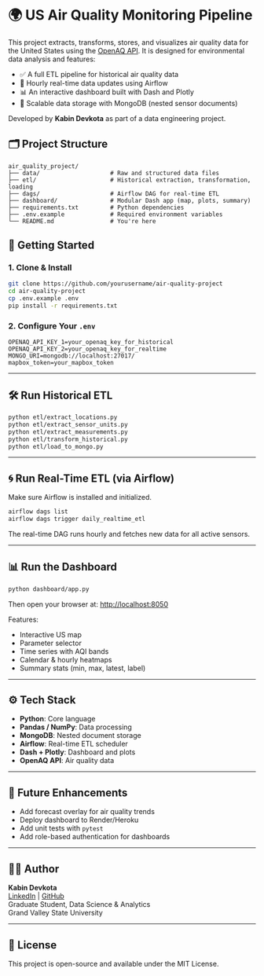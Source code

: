 # 🌍 US Air Quality Monitoring Pipeline

This project extracts, transforms, stores, and visualizes air quality data for the United States using the [OpenAQ API](https://docs.openaq.org/). It is designed for environmental data analysis and features:

- ✅ A full ETL pipeline for historical air quality data
- 🔁 Hourly real-time data updates using Airflow
- 📊 An interactive dashboard built with Dash and Plotly
- 💾 Scalable data storage with MongoDB (nested sensor documents)

Developed by **Kabin Devkota** as part of a data engineering project.



## 🗂️ Project Structure
```plaintext
air_quality_project/
├── data/                    # Raw and structured data files
├── etl/                     # Historical extraction, transformation, loading
├── dags/                    # Airflow DAG for real-time ETL
├── dashboard/               # Modular Dash app (map, plots, summary)
├── requirements.txt         # Python dependencies
├── .env.example             # Required environment variables
└── README.md                # You're here
```

## 🚀 Getting Started

### 1. Clone & Install

```bash
git clone https://github.com/yourusername/air-quality-project
cd air-quality-project
cp .env.example .env
pip install -r requirements.txt
```

### 2. Configure Your `.env`

```env
OPENAQ_API_KEY_1=your_openaq_key_for_historical
OPENAQ_API_KEY_2=your_openaq_key_for_realtime
MONGO_URI=mongodb://localhost:27017/
mapbox_token=your_mapbox_token
```

---

## 🛠 Run Historical ETL

```bash
python etl/extract_locations.py
python etl/extract_sensor_units.py
python etl/extract_measurements.py
python etl/transform_historical.py
python etl/load_to_mongo.py
```

---

## 🌀 Run Real-Time ETL (via Airflow)

Make sure Airflow is installed and initialized.

```bash
airflow dags list
airflow dags trigger daily_realtime_etl
```

The real-time DAG runs hourly and fetches new data for all active sensors.

---

## 📊 Run the Dashboard

```bash
python dashboard/app.py
```

Then open your browser at: [http://localhost:8050](http://localhost:8050)

Features:
- Interactive US map
- Parameter selector
- Time series with AQI bands
- Calendar & hourly heatmaps
- Summary stats (min, max, latest, label)

---

## ⚙️ Tech Stack

- **Python**: Core language
- **Pandas / NumPy**: Data processing
- **MongoDB**: Nested document storage
- **Airflow**: Real-time ETL scheduler
- **Dash + Plotly**: Dashboard and plots
- **OpenAQ API**: Air quality data

---

## 📌 Future Enhancements

- Add forecast overlay for air quality trends
- Deploy dashboard to Render/Heroku
- Add unit tests with `pytest`
- Add role-based authentication for dashboards

---

## 👨‍💻 Author

**Kabin Devkota**  
[LinkedIn](https://www.linkedin.com/in/kabindevkota/) | [GitHub](https://github.com/kabindevkota)  
Graduate Student, Data Science & Analytics  
Grand Valley State University

---

## 📝 License

This project is open-source and available under the MIT License.
```
